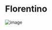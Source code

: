 # Florentino

![image](https://user-images.githubusercontent.com/66912536/178892255-8846a0da-c193-437b-a513-c8ccf401118a.png)
